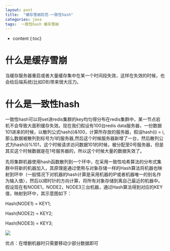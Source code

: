 ```yaml
---
layout: post
title:  "缓存雪崩防范-一致性hash"
categories: java
tags:  一致性hash 缓存雪崩
---
```


* content
{:toc}


# 什么是缓存雪崩


当缓存服务器重启或者大量缓存集中在某一个时间段失效，这样在失效的时候，也会给后端系统(比如DB)带来很大压力。

<!--more-->


# 什么是一致性hash

一致性hash可以将set进redis集群的key均匀得分布在redis集群中，某一节点宕机不会导致大面积缓存失效。现在我们假设有100台redis data服务器，一份数据101进来的时候，以散列公式hash(i)&100，计算所存放的服务器，假设hash(i) = i,那么数据被散列到标号为1的服务器,然后这个时候服务器新增了一台，然后散列公式为hash(i)%101，这个时候请求访问数据101的时候，被分配至0号服务器，但是其实这个时候数据是在1号服务器的，所以这个时候大量的数据失效了。

先将集群机器使用hash函数散列到一个环中，在采用一致性哈希算法的分布式集群中将新的机器加入，其原理是通过使用与对象存储一样的Hash算法将机器也映射到环中（一般情况下对机器的hash计算是采用机器的IP或者机器唯一的别名作为输入值），然后以顺时针的方向计算，将所有对象存储到离自己最近的机器中。假设现在有NODE1，NODE2，NODE3三台机器，通过Hash算法得到对应的KEY值，映射到环中，其示意图如下：

Hash(NODE1) = KEY1;

Hash(NODE2) = KEY2;

Hash(NODE3) = KEY3;

![](https://ws3.sinaimg.cn/large/006tKfTcgy1frlmcd5s6fj30mk0ggjs6.jpg)

优点：在增删机器时只需要移动少部分数据即可





